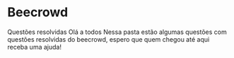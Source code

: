 # Beecrowd
Questões resolvidas 
Olá a todos
Nessa pasta estão algumas questões com questões resolvidas do beecrowd, espero que quem chegou até aqui receba uma ajuda!
